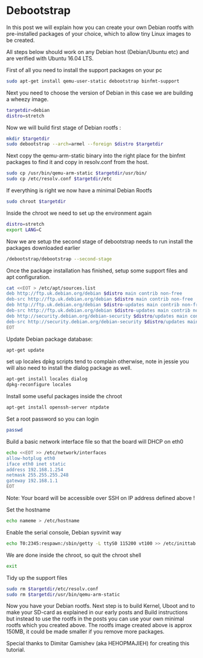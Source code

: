 # Debootstrap


In this post we will explain how you can create your own Debian rootfs with pre-installed packages of your choice, which to allow tiny Linux images to be created.

All steps below should work on any Debian host (Debian/Ubuntu etc) and are verified with Ubuntu 16.04 LTS.

First of all you need to install the support packages on your pc

```bash
sudo apt-get install qemu-user-static debootstrap binfmt-support
```


Next you need to choose the version of Debian in this case we are building a wheezy image.

```bash
targetdir=debian
distro=stretch
```


Now we will build first stage of Debian rootfs :

```bash
mkdir $targetdir
sudo debootstrap --arch=armel --foreign $distro $targetdir
```


Next copy the qemu-arm-static binary into the right place for the binfmt packages to find it and copy in resolv.conf from the host.

```bash
sudo cp /usr/bin/qemu-arm-static $targetdir/usr/bin/
sudo cp /etc/resolv.conf $targetdir/etc
```


If everything is right we now have a minimal Debian Rootfs

```bash
sudo chroot $targetdir
```


Inside the chroot we need to set up the environment again

```bash
distro=stretch
export LANG=C
```


Now we are setup the second stage of debootstrap needs to run install the packages downloaded earlier

```bash
/debootstrap/debootstrap --second-stage
```


Once the package installation has finished, setup some support files and apt configuration.


```bash
cat <<EOT > /etc/apt/sources.list
deb http://ftp.uk.debian.org/debian $distro main contrib non-free
deb-src http://ftp.uk.debian.org/debian $distro main contrib non-free
deb http://ftp.uk.debian.org/debian $distro-updates main contrib non-free
deb-src http://ftp.uk.debian.org/debian $distro-updates main contrib non-free
deb http://security.debian.org/debian-security $distro/updates main contrib non-free
deb-src http://security.debian.org/debian-security $distro/updates main contrib non-free
EOT
```

Update Debian package database:

```bash
apt-get update
```

set up locales dpkg scripts tend to complain otherwise, note in jessie you will also need to install the dialog package as well.


```bash
apt-get install locales dialog
dpkg-reconfigure locales
```


Install some useful packages inside the chroot

```bash
apt-get install openssh-server ntpdate
```


Set a root password so you can login

```bash
passwd
```


Build a basic network interface file so that the board will DHCP on eth0

```bash
echo <<EOT >> /etc/network/interfaces
allow-hotplug eth0
iface eth0 inet static
address 192.168.1.254
netmask 255.255.255.248
gateway 192.168.1.1
EOT
```


Note: Your board will be accessible over SSH on IP address defined above !



Set the hostname

```bash
echo nameme > /etc/hostname
```


Enable the serial console, Debian sysvinit way

```bash
echo T0:2345:respawn:/sbin/getty -L ttyS0 115200 vt100 >> /etc/inittab
```


We are done inside the chroot, so quit the chroot shell

```bash
exit
```


Tidy up the support files

```bash
sudo rm $targetdir/etc/resolv.conf
sudo rm $targetdir/usr/bin/qemu-arm-static
```


Now you have your Debian rootfs. Next step is to build Kernel, Uboot and to make your SD-card as explained in our early posts and Build instructions but instead to use the rootfs in the posts you can use your own minimal rootfs which you created above. The rootfs image created above is approx 150MB, it could be made smaller if you remove more packages.


Special thanks to Dimitar Gamishev (aka HEHOPMAJIEH) for creating this tutorial.